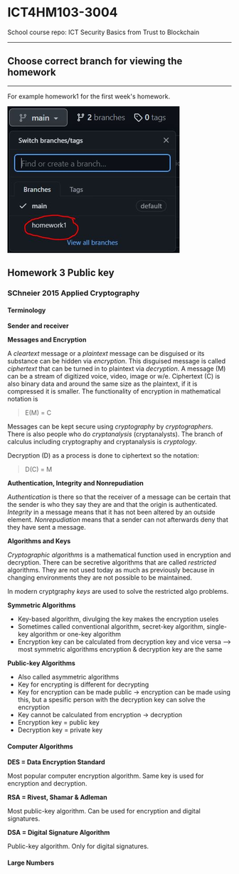 # ICT4HM103-3004
School course repo: ICT Security Basics from Trust to Blockchain


***
## Choose correct branch for viewing the homework
***

For example homework1 for the first week's homework.

![This is an instructional image](/pics/change_branch.JPG)

## Homework 3 Public key

### SChneier 2015 Applied Cryptography

#### Terminology

**Sender and receiver**

**Messages and Encryption**

A *cleartext* message or a *plaintext* message can be disguised or its substance can be hidden via *encryption*. This disguised message is called *ciphertext* that can be turned in to plaintext via *decryption*. A message (M) can be a stream of digitized voice, video, image or w/e. Ciphertext (C) is also binary data and around the same size as the plaintext, if it is compressed it is smaller. The functionality of encryption in mathematical notation is 

>E(M) = C

Messages can be kept secure using *cryptography* by *cryptographers*. There is also people who do *cryptanalysis* (cryptanalysts). The branch of calculus including cryptography and cryptanalysis is *cryptology*.

Decryption (D) as a process is done to ciphertext so the notation:

>D(C) = M

**Authentication, Integrity and Nonrepudiation** 

*Authentication* is there so that the receiver of a message can be certain that the sender is who they say they are and that the origin is authenticated. 
*Integrity* in a message means that it has not been altered by an outside element.
*Nonrepudiation* means that a sender can not afterwards deny that they have sent a message.

**Algorithms and Keys**

*Cryptographic algorithms* is a mathematical function used in encryption and decryption. There can be secretive algorithms that are called *restricted* algorithms. They are not used today as much as previously because in changing environments they are not possible to be maintained.

In modern cryptgraphy *keys* are used to solve the restricted algo problems. 

**Symmetric Algorithms**

- Key-based algorithm, divulging the key makes the encryption useles
- Sometimes called conventional algorithm, secret-key algorithm, single-key algorithm or one-key algorithm
- Encryption key can be calculated from decryption key and vice versa --> most symmetric algorithms encryption & decryption key are the same 

**Public-key Algorithms**

- Also called asymmetric algorithms
- Key for encrypting is different for decrypting
- Key for encryption can be made public -> encryption can be made using this, but a spesific person with the decryption key can solve the encryption
- Key cannot be calculated from encryption -> decryption
- Encryption key = public key
- Decryption key = private key

#### Computer Algorithms

**DES = Data Encryption Standard**

Most popular computer encryption algorithm. Same key is used for encryption and decryption.

**RSA = Rivest, Shamar & Adleman**

Most public-key algorithm. Can be used for encryption and digital signatures.

**DSA = Digital Signature Algorithm**

Public-key algorithm. Only for digital signatures.

#### Large Numbers